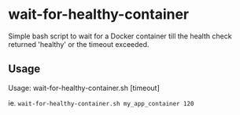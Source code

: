 # wait-for-healthy-container
Simple bash script to wait for a Docker container till the health check returned 'healthy' or the timeout exceeded.

## Usage

Usage: wait-for-healthy-container.sh <container name> [timeout]

ie. `wait-for-healthy-container.sh my_app_container 120`
